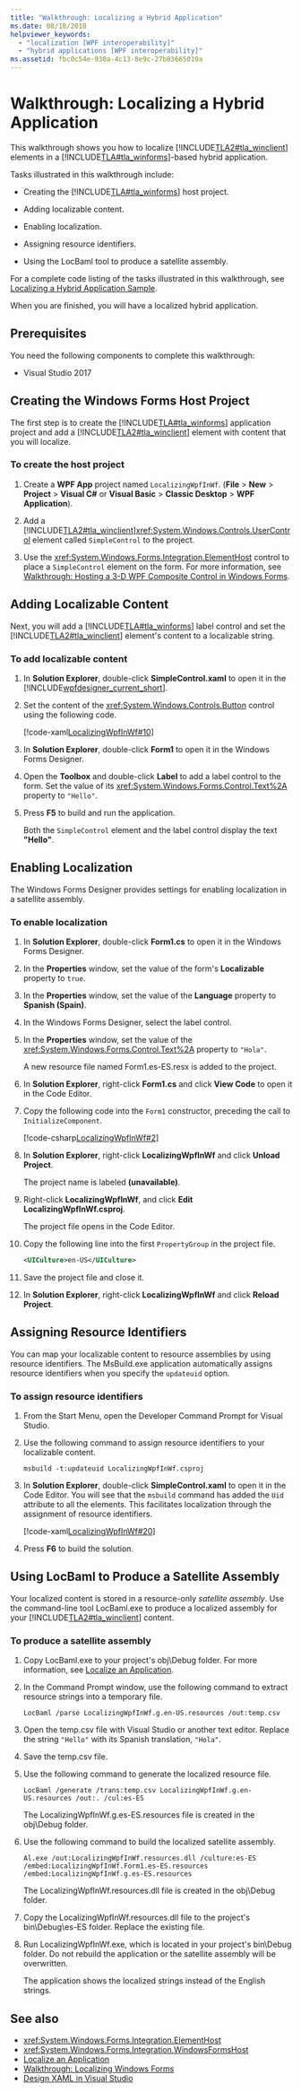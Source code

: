 ```yaml
---
title: "Walkthrough: Localizing a Hybrid Application"
ms.date: 08/18/2018
helpviewer_keywords:
  - "localization [WPF interoperability]"
  - "hybrid applications [WPF interoperability]"
ms.assetid: fbc0c54e-930a-4c13-8e9c-27b83665010a
---
```

# Walkthrough: Localizing a Hybrid Application

This walkthrough shows you how to localize [!INCLUDE[TLA2#tla_winclient](../../../../includes/tla2sharptla-winclient-md.md)] elements in a [!INCLUDE[TLA#tla_winforms](../../../../includes/tlasharptla-winforms-md.md)]-based hybrid application.

Tasks illustrated in this walkthrough include:

- Creating the [!INCLUDE[TLA#tla_winforms](../../../../includes/tlasharptla-winforms-md.md)] host project.

- Adding localizable content.

- Enabling localization.

- Assigning resource identifiers.

- Using the LocBaml tool to produce a satellite assembly.

For a complete code listing of the tasks illustrated in this walkthrough, see [Localizing a Hybrid Application Sample](https://go.microsoft.com/fwlink/?LinkID=160015).

When you are finished, you will have a localized hybrid application.

## Prerequisites

You need the following components to complete this walkthrough:

- Visual Studio 2017

## Creating the Windows Forms Host Project

The first step is to create the [!INCLUDE[TLA#tla_winforms](../../../../includes/tlasharptla-winforms-md.md)] application project and add a [!INCLUDE[TLA2#tla_winclient](../../../../includes/tla2sharptla-winclient-md.md)] element with content that you will localize.

### To create the host project

1. Create a **WPF App** project named `LocalizingWpfInWf`.  (**File** > **New** > **Project** > **Visual C#** or **Visual Basic** > **Classic Desktop** > **WPF Application**).

2. Add a [!INCLUDE[TLA2#tla_winclient](../../../../includes/tla2sharptla-winclient-md.md)]<xref:System.Windows.Controls.UserControl> element called `SimpleControl` to the project.

3. Use the <xref:System.Windows.Forms.Integration.ElementHost> control to place a `SimpleControl` element on the form. For more information, see [Walkthrough: Hosting a 3-D WPF Composite Control in Windows Forms](walkthrough-hosting-a-3-d-wpf-composite-control-in-windows-forms.md).

## Adding Localizable Content

Next, you will add a [!INCLUDE[TLA#tla_winforms](../../../../includes/tlasharptla-winforms-md.md)] label control and set the [!INCLUDE[TLA2#tla_winclient](../../../../includes/tla2sharptla-winclient-md.md)] element's content to a localizable string.

### To add localizable content

1. In **Solution Explorer**, double-click **SimpleControl.xaml** to open it in the [!INCLUDE[wpfdesigner_current_short](../../../../includes/wpfdesigner-current-short-md.md)].

2. Set the content of the <xref:System.Windows.Controls.Button> control using the following code.

     [!code-xaml[LocalizingWpfInWf#10](~/samples/snippets/csharp/VS_Snippets_Wpf/LocalizingWpfInWf/CSharp/SimpleControl0.xaml#10)]

3. In **Solution Explorer**, double-click **Form1** to open it in the Windows Forms Designer.

4. Open the **Toolbox** and double-click **Label** to add a label control to the form. Set the value of its <xref:System.Windows.Forms.Control.Text%2A> property to `"Hello"`.

5. Press **F5** to build and run the application.

     Both the `SimpleControl` element and the label control display the text **"Hello"**.

## Enabling Localization

The Windows Forms Designer provides settings for enabling localization in a satellite assembly.

### To enable localization

1. In **Solution Explorer**, double-click **Form1.cs** to open it in the Windows Forms Designer.

2. In the **Properties** window, set the value of the form's **Localizable** property to `true`.

3. In the **Properties** window, set the value of the **Language** property to **Spanish (Spain)**.

4. In the Windows Forms Designer, select the label control.

5. In the **Properties** window, set the value of the <xref:System.Windows.Forms.Control.Text%2A> property to `"Hola"`.

     A new resource file named Form1.es-ES.resx is added to the project.

6. In **Solution Explorer**, right-click **Form1.cs** and click **View Code** to open it in the Code Editor.

7. Copy the following code into the `Form1` constructor, preceding the call to `InitializeComponent`.

     [!code-csharp[LocalizingWpfInWf#2](~/samples/snippets/csharp/VS_Snippets_Wpf/LocalizingWpfInWf/CSharp/Form1.cs#2)]

8. In **Solution Explorer**, right-click **LocalizingWpfInWf** and click **Unload Project**.

     The project name is labeled **(unavailable)**.

9. Right-click **LocalizingWpfInWf**, and click **Edit LocalizingWpfInWf.csproj**.

     The project file opens in the Code Editor.

10. Copy the following line into the first `PropertyGroup` in the project file.

    ```xml
    <UICulture>en-US</UICulture>
    ```

11. Save the project file and close it.

12. In **Solution Explorer**, right-click **LocalizingWpfInWf** and click **Reload Project**.

## Assigning Resource Identifiers

You can map your localizable content to resource assemblies by using resource identifiers. The MsBuild.exe application automatically assigns resource identifiers when you specify the `updateuid` option.

### To assign resource identifiers

1. From the Start Menu, open the Developer Command Prompt for Visual Studio.

2. Use the following command to assign resource identifiers to your localizable content.

    ```console
    msbuild -t:updateuid LocalizingWpfInWf.csproj
    ```

3. In **Solution Explorer**, double-click **SimpleControl.xaml** to open it in the Code Editor. You will see that the `msbuild` command has added the `Uid` attribute to all the elements. This facilitates localization through the assignment of resource identifiers.

     [!code-xaml[LocalizingWpfInWf#20](~/samples/snippets/csharp/VS_Snippets_Wpf/LocalizingWpfInWf/CSharp/SimpleControl.xaml#20)]

4. Press **F6** to build the solution.

## Using LocBaml to Produce a Satellite Assembly

Your localized content is stored in a resource-only *satellite assembly*. Use the command-line tool LocBaml.exe to produce a localized assembly for your [!INCLUDE[TLA2#tla_winclient](../../../../includes/tla2sharptla-winclient-md.md)] content.

### To produce a satellite assembly

1. Copy LocBaml.exe to your project's obj\Debug folder. For more information, see [Localize an Application](how-to-localize-an-application.md).

2. In the Command Prompt window, use the following command to extract resource strings into a temporary file.

    ```console
    LocBaml /parse LocalizingWpfInWf.g.en-US.resources /out:temp.csv
    ```

3. Open the temp.csv file with Visual Studio or another text editor. Replace the string `"Hello"` with its Spanish translation, `"Hola"`.

4. Save the temp.csv file.

5. Use the following command to generate the localized resource file.

    ```console
    LocBaml /generate /trans:temp.csv LocalizingWpfInWf.g.en-US.resources /out:. /cul:es-ES
    ```

     The LocalizingWpfInWf.g.es-ES.resources file is created in the obj\Debug folder.

6. Use the following command to build the localized satellite assembly.

    ```console
    Al.exe /out:LocalizingWpfInWf.resources.dll /culture:es-ES /embed:LocalizingWpfInWf.Form1.es-ES.resources /embed:LocalizingWpfInWf.g.es-ES.resources
    ```

     The LocalizingWpfInWf.resources.dll file is created in the obj\Debug folder.

7. Copy the LocalizingWpfInWf.resources.dll file to the project's bin\Debug\es-ES folder. Replace the existing file.

8. Run LocalizingWpfInWf.exe, which is located in your project's bin\Debug folder. Do not rebuild the application or the satellite assembly will be overwritten.

     The application shows the localized strings instead of the English strings.

## See also

- <xref:System.Windows.Forms.Integration.ElementHost>
- <xref:System.Windows.Forms.Integration.WindowsFormsHost>
- [Localize an Application](how-to-localize-an-application.md)
- [Walkthrough: Localizing Windows Forms](https://docs.microsoft.com/previous-versions/visualstudio/visual-studio-2010/y99d1cd3(v=vs.100))
- [Design XAML in Visual Studio](/visualstudio/designers/designing-xaml-in-visual-studio)
